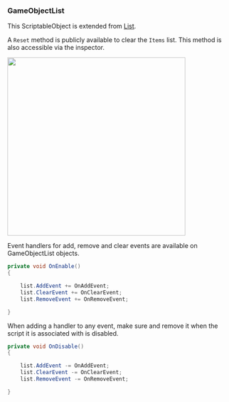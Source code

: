 ### GameObjectList

This ScriptableObject is extended from [List](List.md).

A `Reset` method is publicly available to clear the `Items` list. This method is also accessible via the inspector.

<img src="https://i.imgur.com/x60IcUO.png" width="400">

Event handlers for add, remove and clear events are available on GameObjectList objects.

```csharp
private void OnEnable()
{

    list.AddEvent += OnAddEvent;
    list.ClearEvent += OnClearEvent;
    list.RemoveEvent += OnRemoveEvent;

}
```

When adding a handler to any event, make sure and remove it when the script it is associated with is disabled.

```csharp
private void OnDisable()
{

    list.AddEvent -= OnAddEvent;
    list.ClearEvent -= OnClearEvent;
    list.RemoveEvent -= OnRemoveEvent;

}
```
